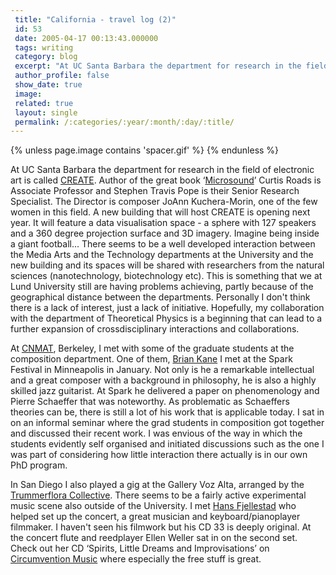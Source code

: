 ```yaml
---
 title: "California - travel log (2)"
 id: 53
 date: 2005-04-17 00:13:43.000000
 tags: writing
 category: blog
 excerpt: "At UC Santa Barbara the department for research in the field of electronic art is called CREATE. Author of the great book &lsquo;Microsound&rsquo; Curtis Roads is Associate Professor and Stephen Travi..."
 author_profile: false
 show_date: true
 image: 
 related: true
 layout: single
 permalink: /:categories/:year/:month/:day/:title/
---
```

{% unless page.image contains 'spacer.gif' %}
{% endunless %}

At UC Santa Barbara the department for research in the field of electronic art is called <a href="http://www.create.ucsb.edu/create/create.php">CREATE</a>. Author of the great book &lsquo;<a href="http://www.henrikfrisk.com/diary/bibliography.html">Microsound</a>&rsquo; Curtis Roads is Associate Professor and Stephen Travis Pope is their Senior Research Specialist. The Director is composer JoAnn Kuchera-Morin, one of the few  women in this field. A new building that will host CREATE is opening next year. It will feature a data visualisation space - a sphere with 127 speakers and a 360 degree projection surface and 3D imagery. Imagine being inside a giant football... There seems to be a well developed interaction between the Media Arts and the Technology departments at the University and the new building and its spaces will be shared with researchers from the natural sciences (nanotechnology, biotechnology etc). This is something that we at Lund University still are having problems achieving, partly because of the geographical distance between the departments. Personally I don't think there is a lack of interest, just a lack of initiative. Hopefully, my collaboration with the department of Theoretical Physics is a beginning that can lead to a further expansion of crossdisciplinary interactions and collaborations.



At <a href="http://www.cnmat.berkeley.edu/">CNMAT</a>, Berkeley, I met with some of the graduate students at the composition department. One of them, <a href="http://www.browsebriankane.com">Brian Kane</a> I met at the Spark Festival in Minneapolis in January. Not only is he a remarkable intellectual and a great composer with a background in philosophy, he is also a highly skilled jazz guitarist. At Spark he delivered a paper on phenomenology and Pierre Schaeffer that was noteworthy. As problematic as Schaeffers theories can be, there is still a lot of his work that is applicable today. I sat in on an informal seminar where the grad students in composition got together and discussed their recent work. I was envious of the way in which the students evidently self organised and initiated discussions such as the one I was part of considering how little interaction there actually is in our own PhD program.



In San Diego I also played a gig at the Gallery Voz Alta, arranged by the <a href="http://www.trummerflora.com">Trummerflora Collective</a>. There seems to be a fairly active experimental music scene also outside of the University. I met <a href="http://www.hansfjellestad.com/">Hans Fjellestad</a> who helped set up the concert, a great musician and keyboard/pianoplayer filmmaker. I haven't seen his filmwork but  his CD 33 is deeply original. At the concert flute and reedplayer Ellen Weller sat in on the second set. Check out her CD &lsquo;Spirits, Little Dreams and Improvisations&rsquo; on <a href="http://www.circumventionmusic.com">Circumvention Music</a> where especially the free stuff is great.
